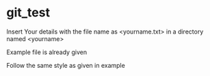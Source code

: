 # git_test

Insert Your details with the file name as <yourname.txt> in a directory named \<yourname\>

Example file is already given

Follow the same style as given in example
